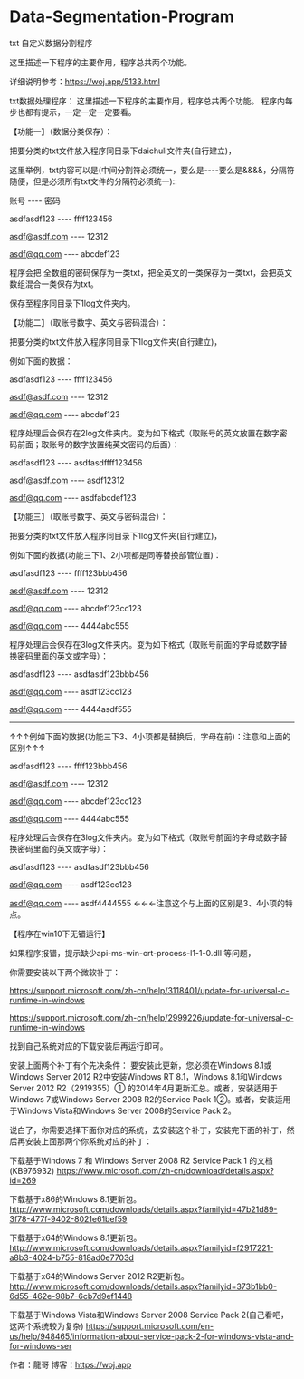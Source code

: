 # Data-Segmentation-Program
txt 自定义数据分割程序

这里描述一下程序的主要作用，程序总共两个功能。

详细说明参考：https://woj.app/5133.html

txt数据处理程序：
这里描述一下程序的主要作用，程序总共两个功能。
程序内每步也都有提示，一定一定一定要看。


【功能一】（数据分类保存）：

把要分类的txt文件放入程序同目录下daichuli文件夹(自行建立)，

这里举例，txt内容可以是(中间分割符必须统一，要么是----要么是&&&&，分隔符随便，但是必须所有txt文件的分隔符必须统一)::

账号 ---- 密码

asdfasdf123 ---- ffff123456

asdf@asdf.com ---- 12312

asdf@qq.com ---- abcdef123

程序会把 全数组的密码保存为一类txt，把全英文的一类保存为一类txt，会把英文数组混合一类保存为txt。

保存至程序同目录下1log文件夹内。




【功能二】（取账号数字、英文与密码混合）：

把要分类的txt文件放入程序同目录下1log文件夹(自行建立)，

例如下面的数据：

asdfasdf123 ---- ffff123456

asdf@asdf.com ---- 12312

asdf@qq.com ---- abcdef123

程序处理后会保存在2log文件夹内。变为如下格式（取账号的英文放置在数字密码前面；取账号的数字放置纯英文密码的后面）：

asdfasdf123 ---- asdfasdffff123456

asdf@asdf.com ---- asdf12312

asdf@qq.com ---- asdfabcdef123




【功能三】（取账号数字、英文与密码混合）：

把要分类的txt文件放入程序同目录下1log文件夹(自行建立)，

例如下面的数据(功能三下1、2小项都是同等替换部管位置)：

asdfasdf123 ---- ffff123bbb456

asdf@asdf.com ---- 12312

asdf@qq.com ---- abcdef123cc123

asdf@qq.com ---- 4444abc555

程序处理后会保存在3log文件夹内。变为如下格式（取账号前面的字母或数字替换密码里面的英文或字母）：

asdfasdf123 ---- asdfasdf123bbb456

asdf@qq.com ---- asdf123cc123

asdf@qq.com ---- 4444asdf555

-----------------------------------------------------------

↑↑↑例如下面的数据(功能三下3、4小项都是替换后，字母在前)：注意和上面的区别↑↑↑

asdfasdf123 ---- ffff123bbb456

asdf@asdf.com ---- 12312

asdf@qq.com ---- abcdef123cc123

asdf@qq.com ---- 4444abc555

程序处理后会保存在3log文件夹内。变为如下格式（取账号前面的字母或数字替换密码里面的英文或字母）：

asdfasdf123 ---- asdfasdf123bbb456

asdf@qq.com ---- asdf123cc123

asdf@qq.com ---- asdf4444555             ←←←注意这个与上面的区别是3、4小项的特点。






【程序在win10下无错运行】

如果程序报错，提示缺少api-ms-win-crt-process-l1-1-0.dll 等问题，

你需要安装以下两个微软补丁： 

https://support.microsoft.com/zh-cn/help/3118401/update-for-universal-c-runtime-in-windows

https://support.microsoft.com/zh-cn/help/2999226/update-for-universal-c-runtime-in-windows

找到自己系统对应的下载安装后再运行即可。



安装上面两个补丁有个先决条件： 
要安装此更新，您必须在Windows 8.1或Windows Server 2012 R2中安装Windows RT 8.1，Windows 8.1和Windows Server 2012 R2（2919355）① 的2014年4月更新汇总。或者，安装适用于Windows 7或Windows Server 2008 R2的Service Pack 1②。或者，安装适用于Windows Vista和Windows Server 2008的Service Pack 2。

说白了，你需要选择下面你对应的系统，去安装这个补丁，安装完下面的补丁，然后再安装上面那两个你系统对应的补丁： 

下载基于Windows 7 和 Windows Server 2008 R2 Service Pack 1 的文档 (KB976932) https://www.microsoft.com/zh-cn/download/details.aspx?id=269

下载基于x86的Windows 8.1更新包。http://www.microsoft.com/downloads/details.aspx?familyid=47b21d89-3f78-477f-9402-8021e61bef59

下载基于x64的Windows 8.1更新包。http://www.microsoft.com/downloads/details.aspx?familyid=f2917221-a8b3-4024-b755-818ad0e7703d

下载基于x64的Windows Server 2012 R2更新包。http://www.microsoft.com/downloads/details.aspx?familyid=373b1bb0-6d55-462e-98b7-6cb7d9ef1448

下载基于Windows Vista和Windows Server 2008 Service Pack 2(自己看吧，这两个系统较为复杂)
 https://support.microsoft.com/en-us/help/948465/information-about-service-pack-2-for-windows-vista-and-for-windows-ser


作者：龍哥 博客：https://woj.app
